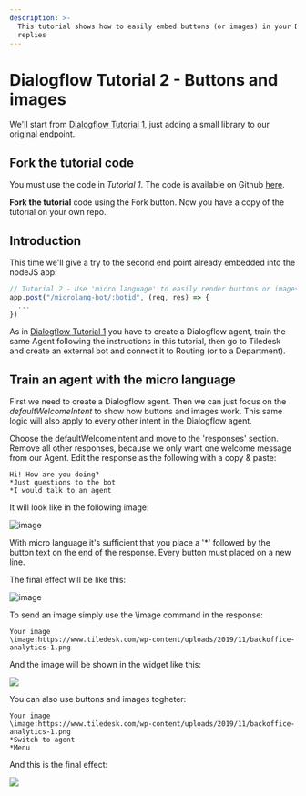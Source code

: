 ```yaml
---
description: >-
  This tutorial shows how to easily embed buttons (or images) in your Dialogflow
  replies
---
```


# Dialogflow Tutorial 2 - Buttons and images

We'll start from [Dialogflow Tutorial 1](apis/tutorials/dialogflow-as-external-chatbot-integration), just adding a small library to our original endpoint.

## Fork the tutorial code

You must use the code in *Tutorial 1*. The code is available on Github [here](https://github.com/Tiledesk/tiledesk-dialogflow-proxy-tutorial).

**Fork the tutorial** code using the Fork button. Now you have a copy of the tutorial on your own repo.

## Introduction

This time we'll give a try to the second end point already embedded into the nodeJS app:

```javascript
// Tutorial 2 - Use 'micro language' to easily render buttons or images
app.post("/microlang-bot/:botid", (req, res) => {
  ...
})
```

As in [Dialogflow Tutorial 1](apis/tutorials/dialogflow-as-external-chatbot-integration) you have to create a Dialogflow agent, train the same Agent following the instructions in this tutorial, then go to Tiledesk and create an external bot and connect it to Routing (or to a Department).

## Train an agent with the micro language

First we need to create a Dialogflow agent. Then we can just focus on the _defaultWelcomeIntent_ to show how buttons and images work. This same logic will also apply to every other intent in the Dialogflow agent.

Choose the defaultWelcomeIntent and move to the 'responses' section. Remove all other responses, because we only want one welcome message from our Agent. Edit the response as the following with a copy & paste:

```text
Hi! How are you doing?
*Just questions to the bot
*I would talk to an agent
```
It will look like in the following image:

![image](https://user-images.githubusercontent.com/32564846/79048582-7c084000-7c1e-11ea-8b56-9375033d7930.png)

With micro language it's sufficient that you place a '\*' followed by the button text on the end of the response. Every button must placed on a new line.

The final effect will be like this:

![image](https://user-images.githubusercontent.com/32564846/79064642-e1097780-7caa-11ea-8710-a54c90987ceb.png)

To send an image simply use the \image command in the response:

```text
Your image
\image:https://www.tiledesk.com/wp-content/uploads/2019/11/backoffice-analytics-1.png
```

And the image will be shown in the widget like this:

![](https://user-images.githubusercontent.com/32564846/79065860-cee00700-7cb3-11ea-8b93-39608855fa8a.png)

You can also use buttons and images togheter:

```text
Your image
\image:https://www.tiledesk.com/wp-content/uploads/2019/11/backoffice-analytics-1.png
*Switch to agent
*Menu
```
And this is the final effect:

![](https://user-images.githubusercontent.com/32564846/79065982-9ee53380-7cb4-11ea-88d4-a6730d8b7c40.png)



